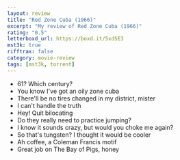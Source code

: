 ```yaml
---
layout: review
title: "Red Zone Cuba (1966)"
excerpt: "My review of Red Zone Cuba (1966)"
rating: "0.5"
letterboxd_url: https://boxd.it/5xdSE3
mst3k: true
rifftrax: false
category: movie-review
tags: [mst3k, torrent]
---
```


- 61? Which century?
- You know I've got an oily zone cuba
- There'll be no tires changed in my district, mister
- I can't handle the truth
- Hey! Quit bilocating
- Do they really need to practice jumping?
- I know it sounds crazy, but would you choke me again?
- So that's tungsten? I thought it would be cooler
- Ah coffee, a Coleman Francis motif
- Great job on The Bay of Pigs, honey
